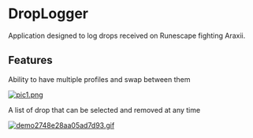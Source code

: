 # DropLogger
Application designed to log drops received on Runescape fighting Araxii.

<H2>Features</H2>
<p>Ability to have multiple profiles and swap between them</p>
<a href="https://gifyu.com/image/Bzwp"><img src="https://s6.gifyu.com/images/pic1.png" alt="pic1.png" border="0" /></a>
<p>A list of drop that can be selected and removed at any time</p>
<a href="https://gifyu.com/image/BzTX"><img src="https://s6.gifyu.com/images/demo2748e28aa05ad7d93.gif" alt="demo2748e28aa05ad7d93.gif" border="0" /></a>


